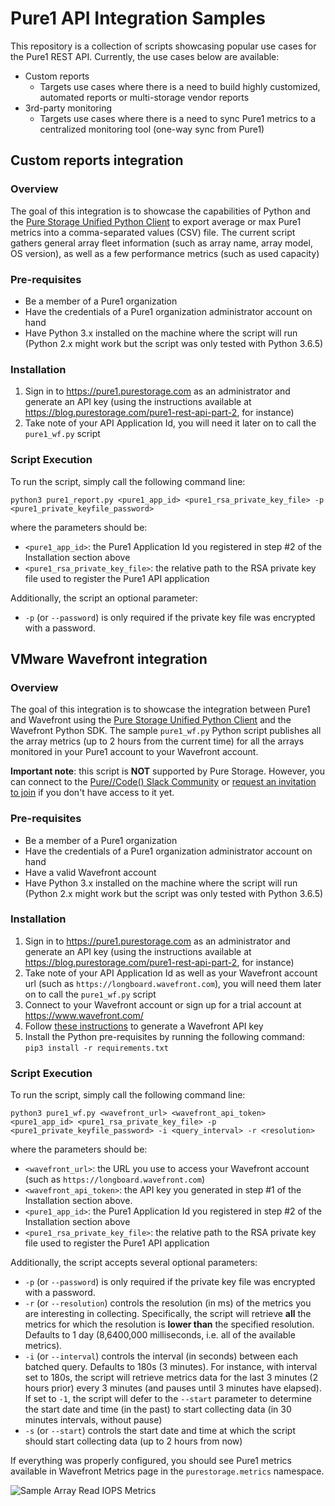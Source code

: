 # Pure1 API Integration Samples

This repository is a collection of scripts showcasing popular use cases for the Pure1 REST API. Currently, the use cases below are available:

- Custom reports 
  - Targets use cases where there is a need to build highly customized, automated reports or multi-storage vendor reports
- 3rd-party monitoring
  - Targets use cases where there is a need to sync Pure1 metrics to a centralized monitoring tool (one-way sync from Pure1)

## Custom reports integration

### Overview

The goal of this integration is to showcase the capabilities of Python and the [Pure Storage Unified Python Client](https://pypi.org/project/py-pure-client/) to export average or max Pure1 metrics into a comma-separated values (CSV) file. 
The current script gathers general array fleet information (such as array name, array model, OS version), as well as a few performance metrics (such as used capacity)

### Pre-requisites
- Be a member of a Pure1 organization
- Have the credentials of a Pure1 organization administrator account on hand
- Have Python 3.x installed on the machine where the script will run (Python 2.x might work but the script was only tested with Python 3.6.5)

### Installation
1. Sign in to https://pure1.purestorage.com as an administrator and generate an API key (using the instructions available at https://blog.purestorage.com/pure1-rest-api-part-2, for instance)
2. Take note of your API Application Id, you will need it later on to call the `pure1_wf.py` script

### Script Execution
To run the script, simply call the following command line:

`python3 pure1_report.py <pure1_app_id> <pure1_rsa_private_key_file> -p <pure1_private_keyfile_password>`

where the parameters should be:
- `<pure1_app_id>`: the Pure1 Application Id you registered in step #2 of the Installation section above
- `<pure1_rsa_private_key_file>`: the relative path to the RSA private key file used to register the Pure1 API application

Additionally, the script an optional parameter:

- `-p` (or `--password`) is only required if the private key file was encrypted with a password.

## VMware Wavefront integration

### Overview
The goal of this integration is to showcase the integration between Pure1 and Wavefront using the [Pure Storage Unified Python Client](https://pypi.org/project/py-pure-client/) and the Wavefront Python SDK. 
The sample `pure1_wf.py` Python script publishes all the array metrics (up to 2 hours from the current time) for all the arrays monitored in your Pure1 account to your Wavefront account.

**Important note**: this script is **NOT** supported by Pure Storage. However, you can connect to the [Pure//Code() Slack Community](https://code-purestorage.slack.com) or [request an invitation to join](https://codeinvite.purestorage.com/) if you don't have access to it yet. 

### Pre-requisites
- Be a member of a Pure1 organization
- Have the credentials of a Pure1 organization administrator account on hand
- Have a valid Wavefront account
- Have Python 3.x installed on the machine where the script will run (Python 2.x might work but the script was only tested with Python 3.6.5)
### Installation
1. Sign in to https://pure1.purestorage.com as an administrator and generate an API key (using the instructions available at https://blog.purestorage.com/pure1-rest-api-part-2, for instance)
2. Take note of your API Application Id as well as your Wavefront account url (such as `https://longboard.wavefront.com`), you will need them later on to call the `pure1_wf.py` script
3. Connect to your Wavefront account or sign up for a trial account at https://www.wavefront.com/
4. Follow [these instructions](https://docs.wavefront.com/wavefront_api.html#generating-an-api-token) to generate a Wavefront API key
5. Install the Python pre-requisites by running the following command:  
     `pip3 install -r requirements.txt`
### Script Execution
To run the script, simply call the following command line:

`python3 pure1_wf.py <wavefront_url> <wavefront_api_token> <pure1_app_id> <pure1_rsa_private_key_file> -p <pure1_private_keyfile_password> -i <query_interval> -r <resolution>`

where the parameters should be:
- `<wavefront_url>`: the URL you use to access your Wavefront account (such as `https://longboard.wavefront.com`)
- `<wavefront_api_token>`: the API key you generated in step #1 of the Installation section above.
- `<pure1_app_id>`: the Pure1 Application Id you registered in step #2 of the Installation section above
- `<pure1_rsa_private_key_file>`: the relative path to the RSA private key file used to register the Pure1 API application

Additionally, the script accepts several optional parameters:

- `-p` (or `--password`) is only required if the private key file was encrypted with a password.
- `-r` (or `--resolution`) controls the resolution (in ms) of the metrics you are interesting in collecting. Specifically, the script will retrieve __all__ the metrics for which the resolution is __lower than__ the specified resolution. Defaults to 1 day (8,6400,000 milliseconds, i.e. all of the available metrics).
- `-i` (or `--interval`) controls the interval (in seconds) between each batched query. Defaults to 180s (3 minutes). For instance, with interval set to 180s, the script will retrieve metrics data for the last 3 minutes (2 hours prior) every 3 minutes (and pauses until 3 minutes have elapsed). If set to `-1`, the script will defer to the `--start` parameter to determine the start date and time (in the past) to start collecting data (in 30 minutes intervals, without pause)
- `-s` (or `--start`) controls the start date and time at which the script should start collecting data (up to 2 hours from now)

If everything was properly configured, you should see Pure1 metrics available in Wavefront Metrics page in the `purestorage.metrics` namespace.

![Sample Array Read IOPS Metrics](https://github.com/PureStorage-OpenConnect/pure1-wavefront/raw/master/res/WaveFront-Metrics-01.png "Sample Array Read IOPS Metrics")
